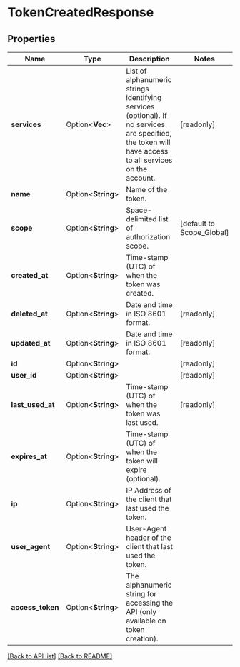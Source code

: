 # TokenCreatedResponse

## Properties

Name | Type | Description | Notes
------------ | ------------- | ------------- | -------------
**services** | Option<**Vec<String>**> | List of alphanumeric strings identifying services (optional). If no services are specified, the token will have access to all services on the account.  | [readonly]
**name** | Option<**String**> | Name of the token. | 
**scope** | Option<**String**> | Space-delimited list of authorization scope. | [default to Scope_Global]
**created_at** | Option<**String**> | Time-stamp (UTC) of when the token was created. | 
**deleted_at** | Option<**String**> | Date and time in ISO 8601 format. | [readonly]
**updated_at** | Option<**String**> | Date and time in ISO 8601 format. | [readonly]
**id** | Option<**String**> |  | [readonly]
**user_id** | Option<**String**> |  | [readonly]
**last_used_at** | Option<**String**> | Time-stamp (UTC) of when the token was last used. | [readonly]
**expires_at** | Option<**String**> | Time-stamp (UTC) of when the token will expire (optional). | 
**ip** | Option<**String**> | IP Address of the client that last used the token. | 
**user_agent** | Option<**String**> | User-Agent header of the client that last used the token. | 
**access_token** | Option<**String**> | The alphanumeric string for accessing the API (only available on token creation). | 

[[Back to API list]](../README.md#documentation-for-api-endpoints) [[Back to README]](../README.md)


